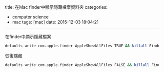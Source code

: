 title: 在Mac finder中顯示隱藏檔案資料夾
categories:
  - computer science
  - mac
tags: [mac]
date: 2015-12-03 18:04:21
---

<!-- more -->
在finder中顯示隱藏檔案
``` bash
defaults write com.apple.finder AppleShowAllFiles TRUE && killall Finder
```
恢復隱藏
``` bash
defaults write com.apple.finder AppleShowAllFiles FALSE && killall Finder
```
